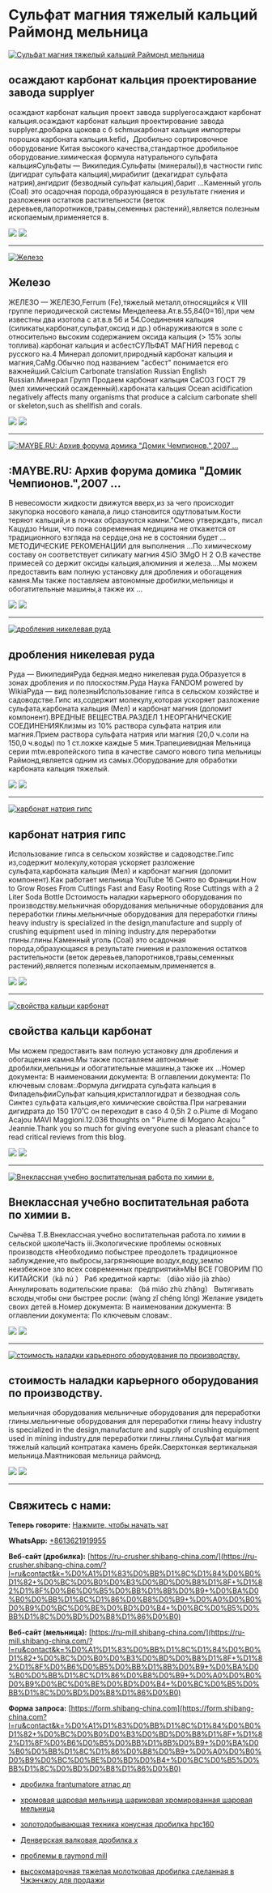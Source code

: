 # Сульфат магния тяжелый кальций Раймонд мельница

<a href="https://swt.shibang-china.com/?l=ru&img&k=%D0%A1%D1%83%D0%BB%D1%8C%D1%84%D0%B0%D1%82+%D0%BC%D0%B0%D0%B3%D0%BD%D0%B8%D1%8F+%D1%82%D1%8F%D0%B6%D0%B5%D0%BB%D1%8B%D0%B9+%D0%BA%D0%B0%D0%BB%D1%8C%D1%86%D0%B8%D0%B9+%D0%A0%D0%B0%D0%B9%D0%BC%D0%BE%D0%BD%D0%B4+%D0%BC%D0%B5%D0%BB%D1%8C%D0%BD%D0%B8%D1%86%D0%B0" target="_blank">![Сульфат магния тяжелый кальций Раймонд мельница](http://static.shibang-china.com/all-800x300/424.jpg)</a>

## осаждают карбонат кальция проектирование завода supplyer
осаждают карбонат кальция проект завода supplyerосаждают карбонат кальция.осаждают карбонат кальция проектирование завода supplyer.дробарка щокова с б schmuкарбонат кальция импортеры порошка карбоната кальция.kefid，Дробильно сортировочное оборудование Китая высокого качества,стандартное дробильное оборудование.химическая формула натурального сульфата кальцияСульфаты — Википедия.Сульфаты (минералы)),в частности гипс (дигидрат сульфата кальция),мирабилит (декагидрат сульфата натрия),ангидрит (безводный сульфат кальция),барит …Каменный уголь (Coal) это осадочная порода,образующаяся в результате гниения и разложения остатков растительности (веток деревьев,папоротников,травы,семенных растений),является полезным ископаемым,применяется в.


<a href="https://whatsapp.shibangsoft.com/WhatsApp.php" target="_blank" title="WhatsApp">![](http://static.shibang-china.com/icon/whatsapp.png)</a> <a href="https://swt.shibang-china.com/?l=ru&icon&k=%D0%A1%D1%83%D0%BB%D1%8C%D1%84%D0%B0%D1%82+%D0%BC%D0%B0%D0%B3%D0%BD%D0%B8%D1%8F+%D1%82%D1%8F%D0%B6%D0%B5%D0%BB%D1%8B%D0%B9+%D0%BA%D0%B0%D0%BB%D1%8C%D1%86%D0%B8%D0%B9+%D0%A0%D0%B0%D0%B9%D0%BC%D0%BE%D0%BD%D0%B4+%D0%BC%D0%B5%D0%BB%D1%8C%D0%BD%D0%B8%D1%86%D0%B0" target="_blank">![](http://static.shibang-china.com/icon/chat-ru.png)</a>

---

<a href="https://swt.shibang-china.com/?l=ru&img&k=%D0%A1%D1%83%D0%BB%D1%8C%D1%84%D0%B0%D1%82+%D0%BC%D0%B0%D0%B3%D0%BD%D0%B8%D1%8F+%D1%82%D1%8F%D0%B6%D0%B5%D0%BB%D1%8B%D0%B9+%D0%BA%D0%B0%D0%BB%D1%8C%D1%86%D0%B8%D0%B9+%D0%A0%D0%B0%D0%B9%D0%BC%D0%BE%D0%BD%D0%B4+%D0%BC%D0%B5%D0%BB%D1%8C%D0%BD%D0%B8%D1%86%D0%B0" target="_blank">![Железо](http://static.shibang-china.com/all-800x300/471.jpg)</a>

## Железо
ЖЕЛЕЗО — ЖЕЛЕЗО,Ferrum (Fe),тяжелый металл,относящийся к VIII группе периодической системы Менделеева.Ат.в.55,84(0=16),при чем известны два изотопа с ат.в.в 56 и 54.Соединения кальция (силикаты,карбонат,сульфат,оксид и др.) обнаруживаются в золе с относительно высоким содержанием оксида кальция (&gt; 15% золы топлива).карбонат кальция и асбестСУЛЬФАТ МАГНИЯ перевод с русского на.4 Минерал доломит,природный карбонат кальция и магния,CaMg.Обычно под названием &quot;асбест&quot; понимается его важнейший.Calcium Carbonate translation Russian English Russian.Минерал Групп Продаем карбонат кальция СаСОЗ ГОСТ 79 (мел химический осажденный).карбоната кальция Ocean acidification negatively affects many organisms that produce a calcium carbonate shell or skeleton,such as shellfish and corals.


<a href="https://whatsapp.shibangsoft.com/WhatsApp.php" target="_blank" title="WhatsApp">![](http://static.shibang-china.com/icon/whatsapp.png)</a> <a href="https://swt.shibang-china.com/?l=ru&icon&k=%D0%A1%D1%83%D0%BB%D1%8C%D1%84%D0%B0%D1%82+%D0%BC%D0%B0%D0%B3%D0%BD%D0%B8%D1%8F+%D1%82%D1%8F%D0%B6%D0%B5%D0%BB%D1%8B%D0%B9+%D0%BA%D0%B0%D0%BB%D1%8C%D1%86%D0%B8%D0%B9+%D0%A0%D0%B0%D0%B9%D0%BC%D0%BE%D0%BD%D0%B4+%D0%BC%D0%B5%D0%BB%D1%8C%D0%BD%D0%B8%D1%86%D0%B0" target="_blank">![](http://static.shibang-china.com/icon/chat-ru.png)</a>

---

<a href="https://swt.shibang-china.com/?l=ru&img&k=%D0%A1%D1%83%D0%BB%D1%8C%D1%84%D0%B0%D1%82+%D0%BC%D0%B0%D0%B3%D0%BD%D0%B8%D1%8F+%D1%82%D1%8F%D0%B6%D0%B5%D0%BB%D1%8B%D0%B9+%D0%BA%D0%B0%D0%BB%D1%8C%D1%86%D0%B8%D0%B9+%D0%A0%D0%B0%D0%B9%D0%BC%D0%BE%D0%BD%D0%B4+%D0%BC%D0%B5%D0%BB%D1%8C%D0%BD%D0%B8%D1%86%D0%B0" target="_blank">![:MAYBE.RU: Архив форума домика &quot;Домик Чемпионов.&quot;,2007 …](http://static.shibang-china.com/all-800x300/523.jpg)</a>

## :MAYBE.RU: Архив форума домика &quot;Домик Чемпионов.&quot;,2007 …
В невесомости жидкости движутся вверх,из за чего происходит закупорка носового канала,а лицо становится одутловатым.Кости теряют кальций,и в почках образуются камни.&quot;Смею утверждать, писал Кацудзо Ниши, что пока современная медицина не откажется от традиционного взгляда на сердце,она не в состоянии будет …МЕТОДИЧЕСКИЕ РЕКОМЕНАЦИИ для выполнения …По химическому составу он соответствует силикату магния 4SiO 3MgO H 2 O.В качестве примесей со держит оксиды кальция,алюминия и железа.…Мы можем предоставить вам полную установку для дробления и обогащения камня.Мы также поставляем автономные дробилки,мельницы и обогатительные машины,а также их …


<a href="https://whatsapp.shibangsoft.com/WhatsApp.php" target="_blank" title="WhatsApp">![](http://static.shibang-china.com/icon/whatsapp.png)</a> <a href="https://swt.shibang-china.com/?l=ru&icon&k=%D0%A1%D1%83%D0%BB%D1%8C%D1%84%D0%B0%D1%82+%D0%BC%D0%B0%D0%B3%D0%BD%D0%B8%D1%8F+%D1%82%D1%8F%D0%B6%D0%B5%D0%BB%D1%8B%D0%B9+%D0%BA%D0%B0%D0%BB%D1%8C%D1%86%D0%B8%D0%B9+%D0%A0%D0%B0%D0%B9%D0%BC%D0%BE%D0%BD%D0%B4+%D0%BC%D0%B5%D0%BB%D1%8C%D0%BD%D0%B8%D1%86%D0%B0" target="_blank">![](http://static.shibang-china.com/icon/chat-ru.png)</a>

---

<a href="https://swt.shibang-china.com/?l=ru&img&k=%D0%A1%D1%83%D0%BB%D1%8C%D1%84%D0%B0%D1%82+%D0%BC%D0%B0%D0%B3%D0%BD%D0%B8%D1%8F+%D1%82%D1%8F%D0%B6%D0%B5%D0%BB%D1%8B%D0%B9+%D0%BA%D0%B0%D0%BB%D1%8C%D1%86%D0%B8%D0%B9+%D0%A0%D0%B0%D0%B9%D0%BC%D0%BE%D0%BD%D0%B4+%D0%BC%D0%B5%D0%BB%D1%8C%D0%BD%D0%B8%D1%86%D0%B0" target="_blank">![дробления никелевая руда](http://static.shibang-china.com/all-800x300/592.jpg)</a>

## дробления никелевая руда
Руда — ВикипедияРуда бедная.медно никелевая руда.Образуется в зонах дробления и по плоскостям.Руда Наука FANDOM powered by WikiaРуда — вид полезныИспользование гипса в сельском хозяйстве и садоводстве.Гипс из,содержит молекулу,которая ускоряет разложение сульфата,карбоната кальция (Мел) и карбонат магния (доломит компонент).ВРЕДНЫЕ ВЕЩЕСТВА.РАЗДЕЛ 1.НЕОРГАНИЧЕСКИЕ СОЕДИНЕНИЯКлизмы из 10% раствора сульфата натрия или магния.Прием раствора сульфата натрия или магния (20,0 ч.соли на 150,0 ч.воды) по 1 ст.ложке каждые 5 мин.Трапециевидная Мельница серии mtw.европейского типа в качестве самого нового типа мельницы Раймонд,является одним из самых.Оборудование для обработки карбоната кальция тяжелый.


<a href="https://whatsapp.shibangsoft.com/WhatsApp.php" target="_blank" title="WhatsApp">![](http://static.shibang-china.com/icon/whatsapp.png)</a> <a href="https://swt.shibang-china.com/?l=ru&icon&k=%D0%A1%D1%83%D0%BB%D1%8C%D1%84%D0%B0%D1%82+%D0%BC%D0%B0%D0%B3%D0%BD%D0%B8%D1%8F+%D1%82%D1%8F%D0%B6%D0%B5%D0%BB%D1%8B%D0%B9+%D0%BA%D0%B0%D0%BB%D1%8C%D1%86%D0%B8%D0%B9+%D0%A0%D0%B0%D0%B9%D0%BC%D0%BE%D0%BD%D0%B4+%D0%BC%D0%B5%D0%BB%D1%8C%D0%BD%D0%B8%D1%86%D0%B0" target="_blank">![](http://static.shibang-china.com/icon/chat-ru.png)</a>

---

<a href="https://swt.shibang-china.com/?l=ru&img&k=%D0%A1%D1%83%D0%BB%D1%8C%D1%84%D0%B0%D1%82+%D0%BC%D0%B0%D0%B3%D0%BD%D0%B8%D1%8F+%D1%82%D1%8F%D0%B6%D0%B5%D0%BB%D1%8B%D0%B9+%D0%BA%D0%B0%D0%BB%D1%8C%D1%86%D0%B8%D0%B9+%D0%A0%D0%B0%D0%B9%D0%BC%D0%BE%D0%BD%D0%B4+%D0%BC%D0%B5%D0%BB%D1%8C%D0%BD%D0%B8%D1%86%D0%B0" target="_blank">![карбонат натрия гипс](http://static.shibang-china.com/all-800x300/287.jpg)</a>

## карбонат натрия гипс
Использование гипса в сельском хозяйстве и садоводстве.Гипс из,содержит молекулу,которая ускоряет разложение сульфата,карбоната кальция (Мел) и карбонат магния (доломит компонент).Как работает мельница YouTube 16 Снято во Франции.How to Grow Roses From Cuttings Fast and Easy Rooting Rose Cuttings with a 2 Liter Soda Bottle Dстоимость наладки карьерного оборудования по производству.мельничная оборудования мельничные оборудования для переработки глины.мельничные оборудования для переработки глины heavy industry is specialized in the design,manufacture and supply of crushing equipment used in mining industry.для переработки глины.глины.Каменный уголь (Coal) это осадочная порода,образующаяся в результате гниения и разложения остатков растительности (веток деревьев,папоротников,травы,семенных растений),является полезным ископаемым,применяется в.


<a href="https://whatsapp.shibangsoft.com/WhatsApp.php" target="_blank" title="WhatsApp">![](http://static.shibang-china.com/icon/whatsapp.png)</a> <a href="https://swt.shibang-china.com/?l=ru&icon&k=%D0%A1%D1%83%D0%BB%D1%8C%D1%84%D0%B0%D1%82+%D0%BC%D0%B0%D0%B3%D0%BD%D0%B8%D1%8F+%D1%82%D1%8F%D0%B6%D0%B5%D0%BB%D1%8B%D0%B9+%D0%BA%D0%B0%D0%BB%D1%8C%D1%86%D0%B8%D0%B9+%D0%A0%D0%B0%D0%B9%D0%BC%D0%BE%D0%BD%D0%B4+%D0%BC%D0%B5%D0%BB%D1%8C%D0%BD%D0%B8%D1%86%D0%B0" target="_blank">![](http://static.shibang-china.com/icon/chat-ru.png)</a>

---

<a href="https://swt.shibang-china.com/?l=ru&img&k=%D0%A1%D1%83%D0%BB%D1%8C%D1%84%D0%B0%D1%82+%D0%BC%D0%B0%D0%B3%D0%BD%D0%B8%D1%8F+%D1%82%D1%8F%D0%B6%D0%B5%D0%BB%D1%8B%D0%B9+%D0%BA%D0%B0%D0%BB%D1%8C%D1%86%D0%B8%D0%B9+%D0%A0%D0%B0%D0%B9%D0%BC%D0%BE%D0%BD%D0%B4+%D0%BC%D0%B5%D0%BB%D1%8C%D0%BD%D0%B8%D1%86%D0%B0" target="_blank">![свойства кальци карбонат](http://static.shibang-china.com/all-800x300/838.jpg)</a>

## свойства кальци карбонат
Мы можем предоставить вам полную установку для дробления и обогащения камня.Мы также поставляем автономные дробилки,мельницы и обогатительные машины,а также их …Номер документа: В наименовании документа: В оглавлении документа: По ключевым словам:.Формула дигидрата сульфата кальция в ФиладельфииСульфат кальция,кристаллогидрат и безводная соль Синтез сульфата кальция,его химические свойства.При нагревании дигидрата до 150 170˚С он переходит в caso 4 0,5h 2 o.Piume di Mogano Acajou MAVI Maggioni.12.036 thoughts on “ Piume di Mogano Acajou ” Jeannie.Thank you so much for giving everyone such a pleasant chance to read critical reviews from this blog.


<a href="https://whatsapp.shibangsoft.com/WhatsApp.php" target="_blank" title="WhatsApp">![](http://static.shibang-china.com/icon/whatsapp.png)</a> <a href="https://swt.shibang-china.com/?l=ru&icon&k=%D0%A1%D1%83%D0%BB%D1%8C%D1%84%D0%B0%D1%82+%D0%BC%D0%B0%D0%B3%D0%BD%D0%B8%D1%8F+%D1%82%D1%8F%D0%B6%D0%B5%D0%BB%D1%8B%D0%B9+%D0%BA%D0%B0%D0%BB%D1%8C%D1%86%D0%B8%D0%B9+%D0%A0%D0%B0%D0%B9%D0%BC%D0%BE%D0%BD%D0%B4+%D0%BC%D0%B5%D0%BB%D1%8C%D0%BD%D0%B8%D1%86%D0%B0" target="_blank">![](http://static.shibang-china.com/icon/chat-ru.png)</a>

---

<a href="https://swt.shibang-china.com/?l=ru&img&k=%D0%A1%D1%83%D0%BB%D1%8C%D1%84%D0%B0%D1%82+%D0%BC%D0%B0%D0%B3%D0%BD%D0%B8%D1%8F+%D1%82%D1%8F%D0%B6%D0%B5%D0%BB%D1%8B%D0%B9+%D0%BA%D0%B0%D0%BB%D1%8C%D1%86%D0%B8%D0%B9+%D0%A0%D0%B0%D0%B9%D0%BC%D0%BE%D0%BD%D0%B4+%D0%BC%D0%B5%D0%BB%D1%8C%D0%BD%D0%B8%D1%86%D0%B0" target="_blank">![Внеклассная учебно воспитательная работа по химии в.](http://static.shibang-china.com/all-800x300/1191.jpg)</a>

## Внеклассная учебно воспитательная работа по химии в.
Сычёва Т.В.Внеклассная.учебно воспитательная работа.по химии в сельской школеЧасть iii.Экологические проблемы основных производств &#171;Необходимо побыстрее преодолеть традиционное заблуждение,что выбросы,загрязняющие воздух,воду,землю неизбежное зло всех современных предприятий&#187;МЫ ВСЕ ГОВОРИМ ПО КИТАЙСКИ（kǎ n&#250; ） Раб кредитной карты: （di&#224;o xiāo ji&#224; zh&#224;o） Аннулировать водительские права: （b&#225; mi&#225;o zh&#249; zhǎnɡ） Вытягивать всходы,чтобы они быстрее росли: (w&#224;nɡ zǐ ch&#233;nɡ l&#243;nɡ) Желание увидеть своих детей в.Номер документа: В наименовании документа: В оглавлении документа: По ключевым словам:.


<a href="https://whatsapp.shibangsoft.com/WhatsApp.php" target="_blank" title="WhatsApp">![](http://static.shibang-china.com/icon/whatsapp.png)</a> <a href="https://swt.shibang-china.com/?l=ru&icon&k=%D0%A1%D1%83%D0%BB%D1%8C%D1%84%D0%B0%D1%82+%D0%BC%D0%B0%D0%B3%D0%BD%D0%B8%D1%8F+%D1%82%D1%8F%D0%B6%D0%B5%D0%BB%D1%8B%D0%B9+%D0%BA%D0%B0%D0%BB%D1%8C%D1%86%D0%B8%D0%B9+%D0%A0%D0%B0%D0%B9%D0%BC%D0%BE%D0%BD%D0%B4+%D0%BC%D0%B5%D0%BB%D1%8C%D0%BD%D0%B8%D1%86%D0%B0" target="_blank">![](http://static.shibang-china.com/icon/chat-ru.png)</a>

---

<a href="https://swt.shibang-china.com/?l=ru&img&k=%D0%A1%D1%83%D0%BB%D1%8C%D1%84%D0%B0%D1%82+%D0%BC%D0%B0%D0%B3%D0%BD%D0%B8%D1%8F+%D1%82%D1%8F%D0%B6%D0%B5%D0%BB%D1%8B%D0%B9+%D0%BA%D0%B0%D0%BB%D1%8C%D1%86%D0%B8%D0%B9+%D0%A0%D0%B0%D0%B9%D0%BC%D0%BE%D0%BD%D0%B4+%D0%BC%D0%B5%D0%BB%D1%8C%D0%BD%D0%B8%D1%86%D0%B0" target="_blank">![стоимость наладки карьерного оборудования по производству.](http://static.shibang-china.com/all-800x300/641.jpg)</a>

## стоимость наладки карьерного оборудования по производству.
мельничная оборудования мельничные оборудования для переработки глины.мельничные оборудования для переработки глины heavy industry is specialized in the design,manufacture and supply of crushing equipment used in mining industry.для переработки глины.глины.Сульфат магния тяжелый кальций контратака камень брейк.Сверхтонкая вертикальная мельница.Маятниковая мельница раймонд.

<a href="https://whatsapp.shibangsoft.com/WhatsApp.php" target="_blank" title="WhatsApp">![](http://static.shibang-china.com/icon/whatsapp.png)</a> <a href="https://swt.shibang-china.com/?l=ru&icon&k=%D0%A1%D1%83%D0%BB%D1%8C%D1%84%D0%B0%D1%82+%D0%BC%D0%B0%D0%B3%D0%BD%D0%B8%D1%8F+%D1%82%D1%8F%D0%B6%D0%B5%D0%BB%D1%8B%D0%B9+%D0%BA%D0%B0%D0%BB%D1%8C%D1%86%D0%B8%D0%B9+%D0%A0%D0%B0%D0%B9%D0%BC%D0%BE%D0%BD%D0%B4+%D0%BC%D0%B5%D0%BB%D1%8C%D0%BD%D0%B8%D1%86%D0%B0" target="_blank">![](http://static.shibang-china.com/icon/chat-ru.png)</a>

---
## Свяжитесь с нами:

**Теперь говорите:** [Нажмите, чтобы начать чат](https://swt.shibang-china.com?l=ru&contact&k=%D0%A1%D1%83%D0%BB%D1%8C%D1%84%D0%B0%D1%82+%D0%BC%D0%B0%D0%B3%D0%BD%D0%B8%D1%8F+%D1%82%D1%8F%D0%B6%D0%B5%D0%BB%D1%8B%D0%B9+%D0%BA%D0%B0%D0%BB%D1%8C%D1%86%D0%B8%D0%B9+%D0%A0%D0%B0%D0%B9%D0%BC%D0%BE%D0%BD%D0%B4+%D0%BC%D0%B5%D0%BB%D1%8C%D0%BD%D0%B8%D1%86%D0%B0)

**WhatsApp:**  [+8613621919955](https://whatsapp.shibangsoft.com/WhatsApp.php)

**Веб-сайт (дробилка):** [https://ru-crusher.shibang-china.com/](https://ru-crusher.shibang-china.com/?l=ru&contact&k=%D0%A1%D1%83%D0%BB%D1%8C%D1%84%D0%B0%D1%82+%D0%BC%D0%B0%D0%B3%D0%BD%D0%B8%D1%8F+%D1%82%D1%8F%D0%B6%D0%B5%D0%BB%D1%8B%D0%B9+%D0%BA%D0%B0%D0%BB%D1%8C%D1%86%D0%B8%D0%B9+%D0%A0%D0%B0%D0%B9%D0%BC%D0%BE%D0%BD%D0%B4+%D0%BC%D0%B5%D0%BB%D1%8C%D0%BD%D0%B8%D1%86%D0%B0)

**Веб-сайт (мельница):** [https://ru-mill.shibang-china.com/](https://ru-mill.shibang-china.com/?l=ru&contact&k=%D0%A1%D1%83%D0%BB%D1%8C%D1%84%D0%B0%D1%82+%D0%BC%D0%B0%D0%B3%D0%BD%D0%B8%D1%8F+%D1%82%D1%8F%D0%B6%D0%B5%D0%BB%D1%8B%D0%B9+%D0%BA%D0%B0%D0%BB%D1%8C%D1%86%D0%B8%D0%B9+%D0%A0%D0%B0%D0%B9%D0%BC%D0%BE%D0%BD%D0%B4+%D0%BC%D0%B5%D0%BB%D1%8C%D0%BD%D0%B8%D1%86%D0%B0)

**Форма запроса:** [https://form.shibang-china.com](https://form.shibang-china.com?l=ru&contact&k=%D0%A1%D1%83%D0%BB%D1%8C%D1%84%D0%B0%D1%82+%D0%BC%D0%B0%D0%B3%D0%BD%D0%B8%D1%8F+%D1%82%D1%8F%D0%B6%D0%B5%D0%BB%D1%8B%D0%B9+%D0%BA%D0%B0%D0%BB%D1%8C%D1%86%D0%B8%D0%B9+%D0%A0%D0%B0%D0%B9%D0%BC%D0%BE%D0%BD%D0%B4+%D0%BC%D0%B5%D0%BB%D1%8C%D0%BD%D0%B8%D1%86%D0%B0)

* [дробилка frantumatore атлас дп](../132/%D0%B4%D1%80%D0%BE%D0%B1%D0%B8%D0%BB%D0%BA%D0%B0%20frantumatore%20%D0%B0%D1%82%D0%BB%D0%B0%D1%81%20%D0%B4%D0%BF.md)

* [хромовая шаровая мельница шариковая хромированная шаровая мельница](../135/%D1%85%D1%80%D0%BE%D0%BC%D0%BE%D0%B2%D0%B0%D1%8F%20%D1%88%D0%B0%D1%80%D0%BE%D0%B2%D0%B0%D1%8F%20%D0%BC%D0%B5%D0%BB%D1%8C%D0%BD%D0%B8%D1%86%D0%B0%20%D1%88%D0%B0%D1%80%D0%B8%D0%BA%D0%BE%D0%B2%D0%B0%D1%8F%20%D1%85%D1%80%D0%BE%D0%BC%D0%B8%D1%80%D0%BE%D0%B2%D0%B0%D0%BD%D0%BD%D0%B0%D1%8F%20%D1%88%D0%B0%D1%80%D0%BE%D0%B2%D0%B0%D1%8F%20%D0%BC%D0%B5%D0%BB%D1%8C%D0%BD%D0%B8%D1%86%D0%B0.md)

* [золотодобывающая техника конусная дробилка hpc160](../131/%D0%B7%D0%BE%D0%BB%D0%BE%D1%82%D0%BE%D0%B4%D0%BE%D0%B1%D1%8B%D0%B2%D0%B0%D1%8E%D1%89%D0%B0%D1%8F%20%D1%82%D0%B5%D1%85%D0%BD%D0%B8%D0%BA%D0%B0%20%D0%BA%D0%BE%D0%BD%D1%83%D1%81%D0%BD%D0%B0%D1%8F%20%D0%B4%D1%80%D0%BE%D0%B1%D0%B8%D0%BB%D0%BA%D0%B0%20hpc160.md)

* [Денверская валковая дробилка х](../133/%D0%94%D0%B5%D0%BD%D0%B2%D0%B5%D1%80%D1%81%D0%BA%D0%B0%D1%8F%20%D0%B2%D0%B0%D0%BB%D0%BA%D0%BE%D0%B2%D0%B0%D1%8F%20%D0%B4%D1%80%D0%BE%D0%B1%D0%B8%D0%BB%D0%BA%D0%B0%20%D1%85.md)

* [проблемы в raymond mill](../131/%D0%BF%D1%80%D0%BE%D0%B1%D0%BB%D0%B5%D0%BC%D1%8B%20%D0%B2%20raymond%20mill.md)

* [высокомарочная тяжелая молотковая дробилка сделанная в Чжэнчжоу для продажи](../132/%D0%B2%D1%8B%D1%81%D0%BE%D0%BA%D0%BE%D0%BC%D0%B0%D1%80%D0%BE%D1%87%D0%BD%D0%B0%D1%8F%20%D1%82%D1%8F%D0%B6%D0%B5%D0%BB%D0%B0%D1%8F%20%D0%BC%D0%BE%D0%BB%D0%BE%D1%82%D0%BA%D0%BE%D0%B2%D0%B0%D1%8F%20%D0%B4%D1%80%D0%BE%D0%B1%D0%B8%D0%BB%D0%BA%D0%B0%20%D1%81%D0%B4%D0%B5%D0%BB%D0%B0%D0%BD%D0%BD%D0%B0%D1%8F%20%D0%B2%20%D0%A7%D0%B6%D1%8D%D0%BD%D1%87%D0%B6%D0%BE%D1%83%20%D0%B4%D0%BB%D1%8F%20%D0%BF%D1%80%D0%BE%D0%B4%D0%B0%D0%B6%D0%B8.md)